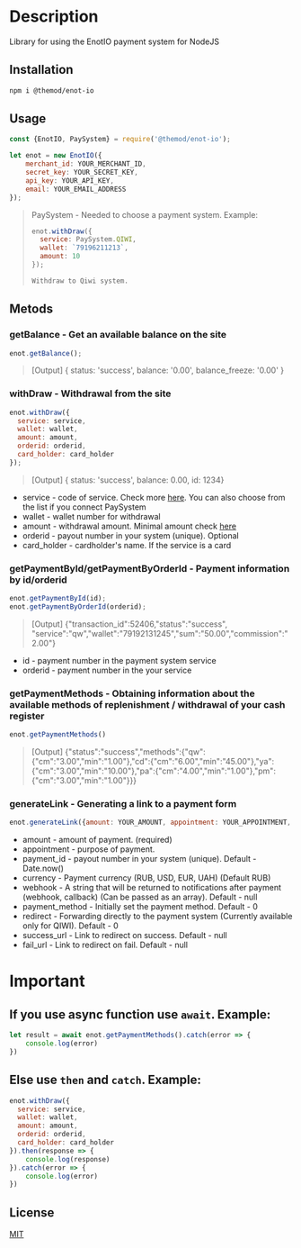 # Description

Library for using the EnotIO payment system for NodeJS

## Installation

```bash
npm i @themod/enot-io
```

## Usage
```javascript
const {EnotIO, PaySystem} = require('@themod/enot-io');

let enot = new EnotIO({
    merchant_id: YOUR_MERCHANT_ID,
    secret_key: YOUR_SECRET_KEY,
    api_key: YOUR_API_KEY,
    email: YOUR_EMAIL_ADDRESS
});
```
>PaySystem - Needed to choose a payment system. Example: 
> ```javascript
> enot.withDraw({
>   service: PaySystem.QIWI,
>   wallet: `79196211213`,
>   amount: 10
> });
>
> Withdraw to Qiwi system.
>```
> 

## Metods

### getBalance - Get an available balance on the site
```javascript
enot.getBalance();
```
> [Output] { status: 'success', balance: '0.00', balance_freeze: '0.00' }

### withDraw - Withdrawal from the site

```javascript
enot.withDraw({
  service: service, 
  wallet: wallet, 
  amount: amount, 
  orderid: orderid, 
  card_holder: card_holder
});
```
> [Output] { status: 'success', balance: 0.00, id: 1234}

- service - code of service. Check more [here](https://enot.io/en/knowledge/payment-methods-codes). You can also choose from the list if you connect PaySystem
- wallet - wallet number for withdrawal
- amount - withdrawal amount. Minimal amount check [here](https://enot.io/en/knowledge/payoff#payoff_service)
- orderid - payout number in your system (unique). Optional
- card_holder - сardholder's name. If the service is a card

### getPaymentById/getPaymentByOrderId - Payment information by id/orderid
```javascript
enot.getPaymentById(id);
enot.getPaymentByOrderId(orderid);
```
> [Output] {"transaction_id":52406,"status":"success",
> "service":"qw","wallet":"79192131245","sum":"50.00","commission":"2.00"}
> 
- id - payment number in the payment system service
- orderid - payment number in the your service
### getPaymentMethods - Obtaining information about the available methods of replenishment / withdrawal of your cash register
```javascript
enot.getPaymentMethods()
```
>[Output] {"status":"success","methods":{"qw":{"cm":"3.00","min":"1.00"},"cd":{"cm":"6.00","min":"45.00"},"ya":{"cm":"3.00","min":"10.00"},"pa":{"cm":"4.00","min":"1.00"},"pm":{"cm":"3.00","min":"1.00"}}}

### generateLink - Generating a link to a payment form
```javascript
enot.generateLink({amount: YOUR_AMOUNT, appointment: YOUR_APPOINTMENT, payment_id: YOUR_PAYMENT_ID, currency: YOUR_CURRENCY, webhook: YOUR_WEBHOOK_URL, payment_method: YOUR_PAYMENT_METHOD, redirect: 0/1, success_url: YOUR_SUCCESS_URL, fail_url: YOUR_FAIL_URL});
```
- amount - amount of payment. (required)
- appointment - purpose of payment. 
- payment_id - payout number in your system (unique). Default - Date.now()
- currency - Payment currency (RUB, USD, EUR, UAH) (Default RUB)
- webhook - A string that will be returned to notifications after payment (webhook, callback) (Can be passed as an array). Default - null
- payment_method - Initially set the payment method. Default - 0
- redirect - Forwarding directly to the payment system (Currently available only for QIWI). Default - 0
- success_url - Link to redirect on success. Default - null
- fail_url - Link to redirect on fail. Default - null


# Important
## If you use async function use `await`. Example:
```javascript
let result = await enot.getPaymentMethods().catch(error => {
    console.log(error)
})
```
## Else use `then` and `catch`. Example:
```javascript
enot.withDraw({
  service: service,
  wallet: wallet,
  amount: amount,
  orderid: orderid,
  card_holder: card_holder
}).then(response => {
    console.log(response)
}).catch(error => {
    console.log(error)
})
```

## License
[MIT](https://choosealicense.com/licenses/mit/)
